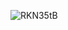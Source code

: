 ![RKN35tB](https://github.com/semihceltik/semihceltik/assets/56488622/3f7f7d33-b3d1-441c-b9c0-349a96e598e6)

<!--
**semihceltik/semihceltik** is a ✨ _special_ ✨ repository because its `README.md` (this file) appears on your GitHub profile.



Here are some ideas to get you started:

- 🔭 I’m currently working on ...
- 🌱 I’m currently learning ...
- 👯 I’m looking to collaborate on ...
- 🤔 I’m looking for help with ...
- 💬 Ask me about ...
- 📫 How to reach me: ...
- 😄 Pronouns: ...
- ⚡ Fun fact: ...
-->
